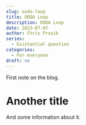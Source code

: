 ```yaml
---
slug: ooda-loop
title: OODA Loop
description: OODA Loop
date: 2023-07-07
author: Chris Prusik
series: 
  - Existential question
categories: 
  - For everyone
draft: no
---
```


First note on the blog.

# Another title

And some information about it.
